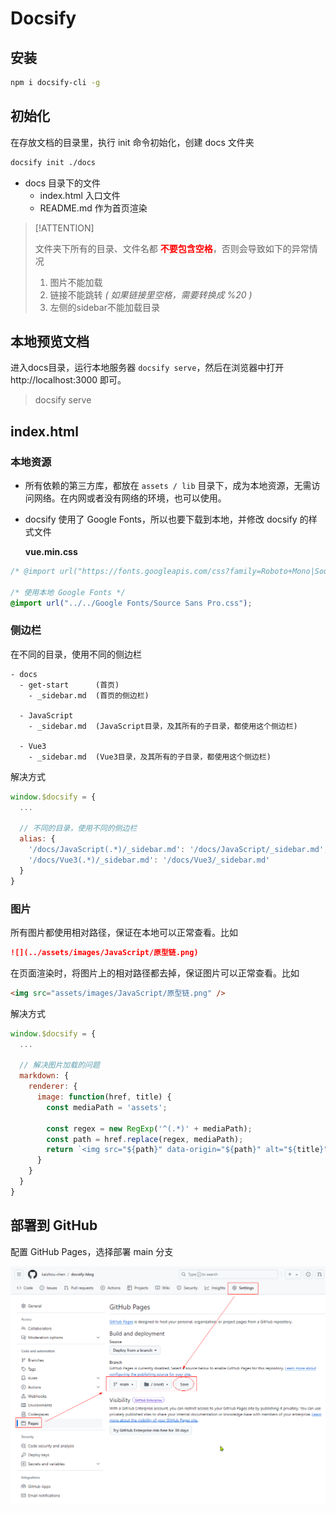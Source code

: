 # Docsify


## 安装

```bash
npm i docsify-cli -g
```



## 初始化

在存放文档的目录里，执行 init 命令初始化，创建 docs 文件夹

```bash
docsify init ./docs
```

- docs 目录下的文件
  - index.html  入口文件
  - README.md  作为首页渲染


> [!ATTENTION]
>
> 文件夹下所有的目录、文件名都 <span style="color: red; font-weight: bold;">不要包含空格</span>，否则会导致如下的异常情况
>
> 1. 图片不能加载
> 2. 链接不能跳转 *( 如果链接里空格，需要转换成 %20 )*
> 3. 左侧的sidebar不能加载目录



## 本地预览文档

进入docs目录，运行本地服务器 `docsify serve`，然后在浏览器中打开 http://localhost:3000 即可。

> docsify serve



## index.html

### 本地资源

- 所有依赖的第三方库，都放在 `assets / lib` 目录下，成为本地资源，无需访问网络。在内网或者没有网络的环境，也可以使用。

- docsify 使用了 Google Fonts，所以也要下载到本地，并修改 docsify 的样式文件

  **vue.min.css**

```css
/* @import url("https://fonts.googleapis.com/css?family=Roboto+Mono|Source+Sans+Pro:300,400,600"); */
  
/* 使用本地 Google Fonts */
@import url("../../Google Fonts/Source Sans Pro.css");
```

  

### 侧边栏

在不同的目录，使用不同的侧边栏

```
- docs
  - get-start      (首页)
    - _sidebar.md  (首页的侧边栏)
    
  - JavaScript
    - _sidebar.md  (JavaScript目录，及其所有的子目录，都使用这个侧边栏)
  
  - Vue3
    - _sidebar.md  (Vue3目录，及其所有的子目录，都使用这个侧边栏)
```



解决方式

```js
window.$docsify = {
  ...
  
  // 不同的目录，使用不同的侧边栏
  alias: {
    '/docs/JavaScript(.*)/_sidebar.md': '/docs/JavaScript/_sidebar.md',
    '/docs/Vue3(.*)/_sidebar.md': '/docs/Vue3/_sidebar.md'
  }
}
```



### 图片

所有图片都使用相对路径，保证在本地可以正常查看。比如

```markdown
![](../assets/images/JavaScript/原型链.png)
```

在页面渲染时，将图片上的相对路径都去掉，保证图片可以正常查看。比如

```html
<img src="assets/images/JavaScript/原型链.png" />
```



解决方式

```js
window.$docsify = {
  ...
  
  // 解决图片加载的问题
  markdown: {
    renderer: {
      image: function(href, title) {
        const mediaPath = 'assets';
        
        const regex = new RegExp('^(.*)' + mediaPath);
        const path = href.replace(regex, mediaPath);
        return `<img src="${path}" data-origin="${path}" alt="${title}">`
      }
    }
  }
}
```



## 部署到 GitHub

配置 GitHub Pages，选择部署 main 分支

![github-pages](../assets/images/其他/GitHub/github-pages.png)
